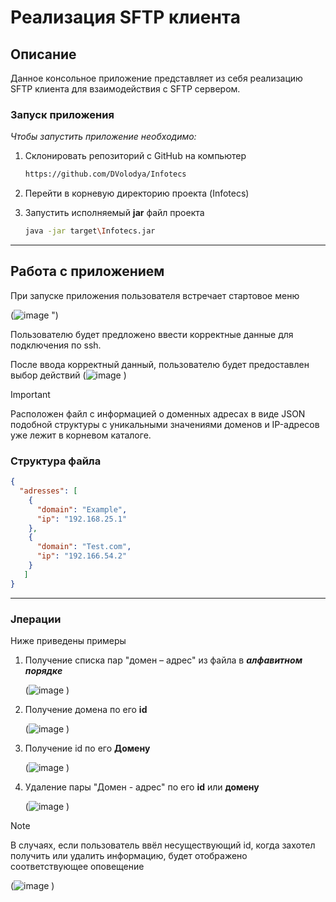 # Реализация SFTP клиента

## Описание

Данное консольное приложение представляет из себя реализацию SFTP клиента для взаимодействия с SFTP сервером.

### Запуск приложения

*Чтобы запустить приложение необходимо:*
1. Склонировать репозиторий с GitHub на компьютер
   ```sh
   https://github.com/DVolodya/Infotecs
    ```
2. Перейти в корневую директорию проекта (Infotecs)
   
3. Запустить исполняемый **jar** файл проекта
   ```sh
   java -jar target\Infotecs.jar
   ```
----
## Работа с приложением
При запуске приложения пользователя встречает стартовое меню

(![image](https://github.com/user-attachments/assets/6e769a3e-5054-4391-955c-3c66d193daee)
")

Пользователю будет предложено ввести корректные данные для подключения по ssh.

После ввода корректный данный, пользователю будет предоставлен выбор действий
(![image](https://github.com/user-attachments/assets/03e95a83-172f-424d-9016-b9603f349b8f)
)

>[!IMPORTANT]
>Расположен файл с информацией о доменных адресах в виде JSON подобной
>структуры с уникальными значениями доменов и IP-адресов уже лежит в корневом каталоге.
>

### Структура файла

```json
{
  "adresses": [
    {
      "domain": "Example",
      "ip": "192.168.25.1"
    },
    {
      "domain": "Test.com",
      "ip": "192.166.54.2"
    }
   ]
}
```

----

### Jперации

Ниже приведены примеры 

1. Получение списка пар "домен – адрес" из файла в ***алфавитном порядке***

   (![image](https://github.com/user-attachments/assets/5e84c6f0-06ae-487d-8620-71374c58a2fa)
)

2. Получение домена по его **id**

    (![image](https://github.com/user-attachments/assets/162ba1a4-f682-41a9-96ad-13bcc0ae49d8)
)

3. Получение id по его **Домену**

   (![image](https://github.com/user-attachments/assets/01f29935-d00f-4088-b989-0af52a380d8c)
)


5. Удаление пары "Домен - адрес" по его **id** или **домену**

    (![image](https://github.com/user-attachments/assets/499868ac-c741-4ba1-b51a-80bbb01a6e66)
)

>[!NOTE]
 >В случаях, если пользователь ввёл несуществующий id,
 >когда захотел получить или удалить информацию, будет
 >отображено соответствующее оповещение


(![image](https://github.com/user-attachments/assets/8919205b-168d-4aa5-960c-3b2c743c3e9c)
)
